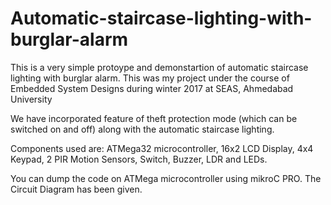 # Automatic-staircase-lighting-with-burglar-alarm
This is a very simple protoype and demonstartion of automatic staircase lighting with burglar alarm. This was my project under the course of Embedded System Designs during winter 2017 at SEAS, Ahmedabad University

We have incorporated feature of theft protection mode (which can be switched on and off) along with the automatic staircase lighting.

Components used are: ATMega32 microcontroller, 16x2 LCD Display, 4x4 Keypad, 2 PIR Motion Sensors, Switch, Buzzer, LDR and LEDs.

You can dump the code on ATMega microcontroller using mikroC PRO. The Circuit Diagram has been given.

